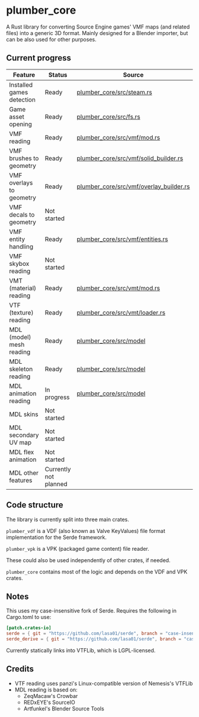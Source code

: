 # plumber_core

A Rust library for converting Source Engine games' VMF maps (and related files) into a generic 3D format.
Mainly designed for a Blender importer, but can be also used for other purposes.


## Current progress

Feature                   | Status                 | Source
------------------------- | ---------------------- | ------
Installed games detection | Ready                  | [plumber_core/src/steam.rs](https://github.com/lasa01/plumber_core/blob/master/plumber_core/src/steam.rs)
Game asset opening        | Ready                  | [plumber_core/src/fs.rs](https://github.com/lasa01/plumber_core/blob/master/plumber_core/src/fs.rs)
VMF reading               | Ready                  | [plumber_core/src/vmf/mod.rs](https://github.com/lasa01/plumber_core/blob/master/plumber_core/src/vmf/mod.rs)
VMF brushes to geometry   | Ready                  | [plumber_core/src/vmf/solid_builder.rs](https://github.com/lasa01/plumber_core/blob/master/plumber_core/src/vmf/solid_builder.rs)
VMF overlays to geometry  | Ready                  | [plumber_core/src/vmf/overlay_builder.rs](https://github.com/lasa01/plumber_core/blob/master/plumber_core/src/vmf/overlay_builder.rs)
VMF decals to geometry    | Not started            |
VMF entity handling       | Ready                  | [plumber_core/src/vmf/entities.rs](https://github.com/lasa01/plumber_core/blob/master/plumber_core/src/vmf/entities.rs)
VMF skybox reading        | Not started            |
VMT (material) reading    | Ready                  | [plumber_core/src/vmt/mod.rs](https://github.com/lasa01/plumber_core/blob/master/plumber_core/src/vmt/mod.rs)
VTF (texture) reading     | Ready                  | [plumber_core/src/vmt/loader.rs](https://github.com/lasa01/plumber_core/blob/master/plumber_core/src/vmt/loader.rs)
MDL (model) mesh reading  | Ready                  | [plumber_core/src/model](https://github.com/lasa01/plumber_core/tree/master/plumber_core/src/model)
MDL skeleton reading      | Ready                  | [plumber_core/src/model](https://github.com/lasa01/plumber_core/tree/master/plumber_core/src/model)
MDL animation reading     | In progress            | [plumber_core/src/model](https://github.com/lasa01/plumber_core/tree/master/plumber_core/src/model)
MDL skins                 | Not started            |
MDL secondary UV map      | Not started            |
MDL flex animation        | Not started            |
MDL other features        | Currently not planned  |


## Code structure

The library is currently split into three main crates.

`plumber_vdf` is a VDF (also known as Valve KeyValues) file format implementation for the Serde framework.

`plumber_vpk` is a VPK (packaged game content) file reader.

These could also be used independently of other crates, if needed.

`plumber_core` contains most of the logic and depends on the VDF and VPK crates.


## Notes

This uses my case-insensitive fork of Serde.
Requires the following in Cargo.toml to use:
```toml
[patch.crates-io]
serde = { git = "https://github.com/lasa01/serde", branch = "case-insensitive-attr" }
serde_derive = { git = "https://github.com/lasa01/serde", branch = "case-insensitive-attr" }
```

Currently statically links into VTFLib, which is LGPL-licensed.


## Credits

- VTF reading uses panzi's Linux-compatible version of Nemesis's VTFLib
- MDL reading is based on:
    - ZeqMacaw's Crowbar
    - REDxEYE's SourceIO
    - Artfunkel's Blender Source Tools
